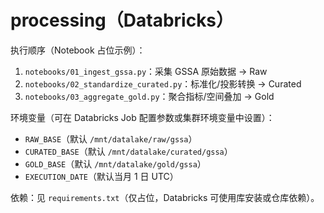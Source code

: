 # processing（Databricks）

执行顺序（Notebook 占位示例）：
1. `notebooks/01_ingest_gssa.py`：采集 GSSA 原始数据 → Raw
2. `notebooks/02_standardize_curated.py`：标准化/投影转换 → Curated
3. `notebooks/03_aggregate_gold.py`：聚合指标/空间叠加 → Gold

环境变量（可在 Databricks Job 配置参数或集群环境变量中设置）：
- `RAW_BASE`（默认 `/mnt/datalake/raw/gssa`）
- `CURATED_BASE`（默认 `/mnt/datalake/curated/gssa`）
- `GOLD_BASE`（默认 `/mnt/datalake/gold/gssa`）
- `EXECUTION_DATE`（默认当月 1 日 UTC）

依赖：见 `requirements.txt`（仅占位，Databricks 可使用库安装或仓库依赖）。